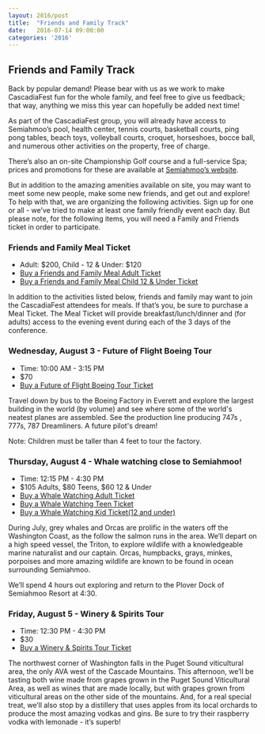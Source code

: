 ```yaml
---
layout: 2016/post
title:  "Friends and Family Track"
date:   2016-07-14 09:00:00
categories: '2016'
---
```


## Friends and Family Track

Back by popular demand! Please bear with us as we work to make CascadiaFest fun for the whole family, and feel free to give us feedback; that way, anything we miss this year can hopefully be added next time!

As part of the CascadiaFest group, you will already have access to Semiahmoo’s pool, health center, tennis courts, basketball courts, ping pong tables, beach toys, volleyball courts, croquet, horseshoes, bocce ball, and numerous other activities on the property, free of charge.  

There’s also an on-site Championship Golf course and a full-service Spa; prices and promotions for these are available at [Semiahmoo’s website](http://www.semiahmoo.com).

But in addition to the amazing amenities available on site, you may want to meet some new people, make some new friends, and get out and explore!  To help with that, we are organizing the following activities.  Sign up for one or all - we’ve tried to make at least one family friendly event each day.  But please note, for the following items, you will need a Family and Friends ticket in order to participate.

### Friends and Family Meal Ticket 

* Adult: $200, Child - 12 & Under: $120
* [Buy a Friends and Family Meal Adult Ticket](https://ti.to/event-loop/cascadiafest-2016/with/7b8oz80ayug)
* [Buy a Friends and Family Meal Child 12 & Under Ticket](https://ti.to/event-loop/cascadiafest-2016/with/56kbgw6evgk)

In addition to the activities listed below, friends and family may want to join the CascadiaFest attendees for meals. If that’s you, be sure to purchase a Meal Ticket. The Meal Ticket will provide breakfast/lunch/dinner and (for adults) access to the evening event during each of the 3 days of the conference.

### Wednesday, August 3 - Future of Flight Boeing Tour

* Time: 10:00 AM - 3:15 PM
* $70
* [Buy a Future of Flight Boeing Tour Ticket](https://ti.to/event-loop/cascadiafest-2016/with/7qs-ufsgsim)

Travel down by bus to the Boeing Factory in Everett and explore the largest building in the world (by volume) and see where some of the world's neatest planes are assembled. See the production line producing 747s , 777s, 787 Dreamliners. A future pilot's dream!

Note: Children must be taller than 4 feet to tour the factory.  

### Thursday, August 4 - Whale watching close to Semiahmoo!

* Time: 12:15 PM - 4:30 PM
* $105 Adults, $80 Teens, $60 12 & Under
* [Buy a Whale Watching Adult Ticket](https://ti.to/event-loop/cascadiafest-2016/with/f-ywvlmwp4w)
* [Buy a Whale Watching Teen Ticket](https://ti.to/event-loop/cascadiafest-2016/with/o2p2yllvbva)
* [Buy a Whale Watching Kid Ticket(12 and under)](https://ti.to/event-loop/cascadiafest-2016/with/xfkwvtd6dke)

During July, grey whales and Orcas are prolific in the waters off the Washington Coast, as the follow the salmon runs in the area. We’ll depart on a high speed vessel, the Triton, to explore wildlife with a knowledgeable marine naturalist and our captain. Orcas, humpbacks, grays, minkes, porpoises and more amazing wildlife are known to be found in ocean surrounding Semiahmoo.

We’ll spend 4 hours out exploring and return to the Plover Dock of Semiahmoo Resort at 4:30. 


### Friday, August 5 - Winery & Spirits Tour 

* Time: 12:30 PM - 4:30 PM
* $30
* [Buy a Winery & Spirits Tour Ticket](https://ti.to/event-loop/cascadiafest-2016/with/5igmigwlmca)

The northwest corner of Washington falls in the Puget Sound viticultural area, the only AVA west of the Cascade Mountains. This afternoon, we’ll be tasting both wine made from grapes grown in the Puget Sound Viticultural Area, as well as wines that are made locally, but with grapes grown from viticultural areas on the other side of the mountains. And, for a real special treat, we’ll also stop by a distillery that uses apples from its local orchards to produce the most amazing vodkas and gins. Be sure to try their raspberry vodka with lemonade - it’s superb!
